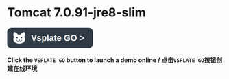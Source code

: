 # Tomcat 7.0.91-jre8-slim

<a href="https://www.vsplate.com/?docker-compose=https://github.com/vsplate/dcenvs/tomcat/7.0.91-jre8-slim"><img alt="VSPLATE GO" src="https://raw.githubusercontent.com/vsplate/images/master/vsgo_btn.png" width="200px"></a>

**Click the `VSPLATE GO` button to launch a demo online / 点击`VSPLATE GO`按钮创建在线环境**